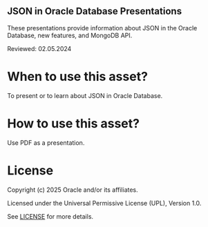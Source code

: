 ## JSON in Oracle Database Presentations
These presentations provide information about JSON in the Oracle Database, new features, and MongoDB API.

Reviewed: 02.05.2024

# When to use this asset?

To present or to learn about JSON in Oracle Database.

# How to use this asset?

Use PDF as a presentation.

# License

Copyright (c) 2025 Oracle and/or its affiliates.

Licensed under the Universal Permissive License (UPL), Version 1.0.

See [LICENSE](https://github.com/oracle-devrel/technology-engineering/blob/main/LICENSE) for more details.
